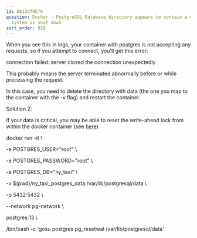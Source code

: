 ```yaml
---
id: 0812df9bf6
question: Docker - PostgreSQL Database directory appears to contain a database. Database
  system is shut down
sort_order: 820
---
```


When you see this in logs, your container with postgres is not accepting any requests, so if you attempt to connect, you'll get this error:

connection failed: server closed the connection unexpectedly

This probably means the server terminated abnormally before or while processing the request.

In this case, you need to delete the directory with data (the one you map to the container with the -v flag) and restart the container.

Solution 2:

If your data is critical, you may be able to reset the write-ahead lock from within the docker container (see [here](https://github.com/alexg9010/2025_data_engineering_zoomcamp/blob/master/01_docker/README.md#fix-broken-postgress-docker-container))

docker run -it \

-e POSTGRES_USER="root" \

-e POSTGRES_PASSWORD="root" \

-e POSTGRES_DB="ny_taxi" \

-v $(pwd)/ny_taxi_postgres_data:/var/lib/postgresql/data \

-p 5432:5432 \

--network pg-network \

postgres:13 \

/bin/bash -c 'gosu postgres pg_resetwal /var/lib/postgresql/data'

